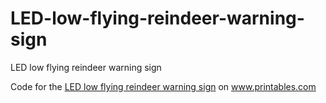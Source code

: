 # LED-low-flying-reindeer-warning-sign

LED low flying reindeer warning sign

Code for the <a href="https://www.printables.com/de/model/700818-led-low-flying-reindeer-warning-sign">LED low flying reindeer warning sign</a> on <a href="https://www.printables.com">www.printables.com</a>
